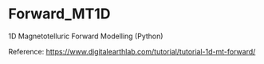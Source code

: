 # Forward_MT1D
1D Magnetotelluric Forward Modelling (Python)

Reference: https://www.digitalearthlab.com/tutorial/tutorial-1d-mt-forward/
